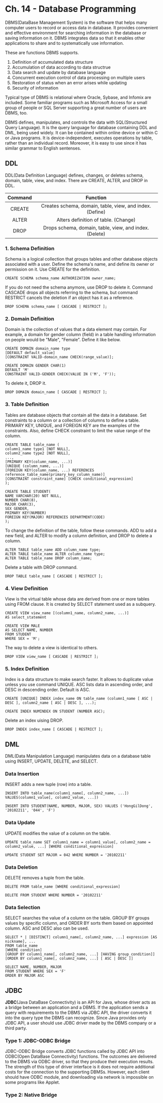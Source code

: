 # Ch. 14 - Database Programming
DBMS(DataBase Management System) is the software that helps many computer users to record or access data in database. It provides convenient and effective environment for searching information in the database or saving information on it. DBMS integrates data so that it enables other applications to share and to systematically use information.

These are functions DBMS supports.

1. Definition of accumulated data structure
2. Accumulation of data according to data structrue
3. Data search and update by database language
4. Concurrent execution control of data processing on multiple users
5. Restoration of status when an error arises while updating
6. Security of information

Typical type of DBMS is relational where Oracle, Sybase, and Infomix are included. Some familiar programs such as Microsoft Access for a small group of people or SQL Server supporting a great number of users are DBMS, too.

DBMS defines, manipulates, and controls the data with SQL(Structured Query Language). It is the query language for database containing DDL and DML, being used widely. It can be contained within online device or within C or Java programs. It is device-independent, executes operations by table, rather than an individual record. Moreover, it is easy to use since it has similar grammar to English sentenses.

## DDL
DDL(Data Definition Language) defines, changes, or deletes schema, domain, table, view, and index. There are CREATE, ALTER, and DROP in DDL.

| Command | Function |
| :-: | :-: |
| CREATE | Creates schema, domain, table, view, and index. (Define) |
| ALTER | Alters definition of table. (Change) |
| DROP | Drops schema, domain, table, view, and index. (Delete) |

### 1. Schema Definition
Schema is a logical collection that groups tables and other database objects associated with a user. Define the schema's name, and define its owner or permission on it. Use CREATE for the definition.

    CREATE SCHEMA schema_name AUTHORIZATION owner_name;
    
If you do not need the schema anymore, use DROP to delete it. Command CASCADE drops all objects referring to the schema, but command RESTRICT cancels the deletion if an object has it as a reference.

    DROP SCHEMA schema_name [ CASCADE | RESTRICT ];

### 2. Domain Definition
Domain is the collection of values that a data element may contain. For example, a domain for gender column (field) in a table handling information on people would be "Male", "Female". Define it like below.

    CREATE DOMAIN domain_name type
    [DEFAULT default_value]
    [CONSTRAINT VALID-domain_name CHECK(range_value)];
    
    CREATE DOMAIN GENDER CHAR(1)
    DEFAULT 'M'
    CONSTRAINT VALID-GENDER CHECK(VALUE IN ('M', 'F'));

To delete it, DROP it.

    DROP DOMAIN domain_name [ CASCADE | RESTRICT ];

### 3. Table Definition
Tables are database objects that contain all the data in a database. Set constraints to a column or a collection of columns to define a table. PRIMARY KEY, UNIQUE, and FOREIGN KEY are the examples of the constraints. Also, define CHECK constraint to limit the value range of the column.

    CREATE TABLE table_name (
    column1_name type1 [NOT NULL],
    column2_name type2 [NOT NULL],
    ...,
    [PRIMARY KEY(column_name, ...)]
    [UNIQUE (column_name, ...)]
    [FOREIGN KEY(column_name, ...) REFERENCES reference_table_name(primary_key_column_name)]
    [CONSTRAINT constraint_name] [CHECK conditional_expression]
    );
    
    CREATE TABLE STUDENT(
    NAME VARCHAR(20) NOT NULL,
    NUMBER CHAR(8),
    MAJOR CHAR(3),
    SEX GENDER,
    PRIMARY KEY(NUMBER)
    FOREIGN KEY(MAJOR) REFERENCES DEPARTMENT(CODE)
    );

To change the definition of the table, follow these commands. ADD to add a new field, and ALTER to modify a column definition, and DROP to delete a column.

    ALTER TABLE table_name ADD column_name type;
    ALTER TABLE table_name ALTER column_name type;
    ALTER TABLE table_name DROP column_name;

Delete a table with DROP command.

    DROP TABLE table_name [ CASCADE | RESTRICT ];

### 4. View Definition
View is the virtual table whose data are derived from one or more tables using FROM clause. It is created by SELECT statement used as a subquery.

    CREATE VIEW view_name [(column1_name, column2_name, ...)]
    AS select_statement
    
    CREATE VIEW MALE
    AS SELECT NAME, NUMBER
    FROM STUDENT
    WHERE SEX = 'M';

The way to delete a view is identical to others.

    DROP VIEW view_name [ CASCADE | RESTRICT ];

### 5. Index Definition
Index is a data structure to make search faster. It allows to duplicate value unless you use command UNIQUE. ASC lists data in ascending order, and DESC in descending order. Default is ASC.

    CREATE [UNIQUE] INDEX index_name ON table_name (column1_name [ ASC | DESC ], column2_name [ ASC | DESC ], ...);
    
    CREATE INDEX NUMINDEX ON STUDENT (NUMBER ASC);

Delete an index uising DROP.

    DROP INDEX index_name [ CASCADE | RESTRICT ];

## DML
DML(Data Manipulation Language) manipulates data on a database table using INSERT, UPDATE, DELETE, and SELECT.

### Data Insertion
INSERT adds a new tuple (row) into a table.

    INSERT INTO table_name(column1_name[, column2_name, ...]) VALUES(column1_value[, column2_value, ...])
    
    INSERT INTO STUDENT(NAME, NUMBER, MAJOR, SEX) VALUES ('HongGilDong', '20102211', '044', 'F')
    
### Data Update
UPDATE modifies the value of a column on the table.

    UPDATE table_name SET column1_name = column1_value[, column2_name = column2_value, ...] [WHERE conditional_expression]
    
    UPDATE STUDENT SET MAJOR = 042 WHERE NUMBER = '20102211'
    
### Data Deletion
DELETE removes a tuple from the table.

    DELETE FROM table_name [WHERE conditional_expression]
    
    DELETE FROM STUDENT WHERE NUMBER = '20102211'
    
### Data Selection
SELECT searches the value of a column on the table. GROUP BY groups values by specific column, and ORDER BY sorts them based on appointed column. ASC and DESC also can be used.

    SELECT * | [DISTINCT] column1_name[, column2_name, ...] expression [AS nickname], ...
    FROM table_name
    [WHERE condition]
    [GROUP BY column1_name[, column2_name, ...] [HAVING group_condition]]
    [ORDER BY column1_name[, column2_name, ...] [ ASC | DESC ]]
    
    SELECT NAME, NUMBER, MAJOR
    FROM STUDENT WHERE SEX = 'F'
    ORDER BY MAJOR ASC
    
## JDBC
**JDBC**(Java DataBase Connectivity) is an API for Java, whose driver acts as a bridge between an application and a DBMS. If the application sends a query with requirements to the DBMS via JDBC API, the driver converts it into the query type the DBMS can recognize. Since Java provides only JDBC API, a user should use JDBC driver made by the DBMS company or a third party.

### Type 1: JDBC-ODBC Bridge
JDBC-ODBC Bridge converts JDBC functions called by JDBC API into ODBC(Open DataBase Connectivity) functions. The outcomes are delivered to the DBMS via ODBC driver, so that they produce their execution results. The strength of this type of driver interface is it does not require additional costs for the connection to the supporting DBMSs. However, each client should have ODBC module, and downloading via network is impossible on some programs like Applet.

### Type 2: Native Bridge
